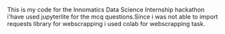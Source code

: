 This is my code for the Innomatics Data Science Internship hackathon i'have used jupyterlite for the mcq questions.Since i was not able to import requests library for webscrapping i used colab for webscrapping task.
